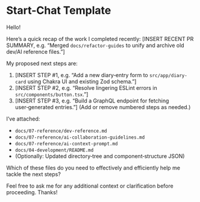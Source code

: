# Start-Chat Template

Hello! 

Here’s a quick recap of the work I completed recently:
[INSERT RECENT PR SUMMARY, e.g. “Merged `docs/refactor-guides` to unify and archive old dev/AI reference files.”]

My proposed next steps are:
1. [INSERT STEP #1, e.g. “Add a new diary‑entry form to `src/app/diary-card` using Chakra UI and existing Zod schema.”]
2. [INSERT STEP #2, e.g. “Resolve lingering ESLint errors in `src/components/button.tsx`.”]
3. [INSERT STEP #3, e.g. “Build a GraphQL endpoint for fetching user‑generated entries.”]
   (Add or remove numbered steps as needed.)

I’ve attached:
- `docs/07-reference/dev-reference.md`
- `docs/07-reference/ai-collaboration-guidelines.md`
- `docs/07-reference/ai-context-prompt.md`
- `docs/04-development/README.md`
- (Optionally: Updated directory‑tree and component‑structure JSON)

Which of these files do you need to effectively and efficiently help me tackle the next steps? 

Feel free to ask me for any additional context or clarification before proceeding. Thanks!

